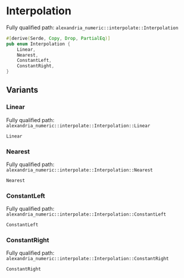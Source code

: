 # Interpolation

Fully qualified path: `alexandria_numeric::interpolate::Interpolation`

```rust
#[derive(Serde, Copy, Drop, PartialEq)]
pub enum Interpolation {
    Linear,
    Nearest,
    ConstantLeft,
    ConstantRight,
}
```

## Variants

### Linear

Fully qualified path: `alexandria_numeric::interpolate::Interpolation::Linear`

```rust
Linear
```


### Nearest

Fully qualified path: `alexandria_numeric::interpolate::Interpolation::Nearest`

```rust
Nearest
```


### ConstantLeft

Fully qualified path: `alexandria_numeric::interpolate::Interpolation::ConstantLeft`

```rust
ConstantLeft
```


### ConstantRight

Fully qualified path: `alexandria_numeric::interpolate::Interpolation::ConstantRight`

```rust
ConstantRight
```


